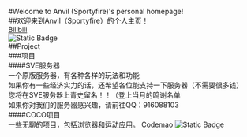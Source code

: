 #Welcome to Anvil (Sportyfire)'s personal homepage!  
##欢迎来到Anvil（Sportyfire）的个人主页！  
[Bilibili](https://space.bilibili.com/3493119557371921?spm_id_from=333.1007.0.0)  
![Static Badge](https://img.shields.io/badge/BiliBili-Homepage)  
##Project  
###项目  
####SVE服务器  
一个原版服务器，有各种各样的玩法和功能   
如果你有一些经济实力的话，还希望各位能支持一下服务器（不需要很多钱）  
您将在SVE服务器上青史留名！！（登上当月的鸣谢名单  
如果你对我们的服务器感兴趣，请前往QQ：916088103  
####COCO项目  
一些无聊的项目，包括浏览器和运动应用。
[Codemao](https://shequ.codemao.cn/user/837587986)
![Static Badge](https://img.shields.io/badge/Codemao-Homepage)




